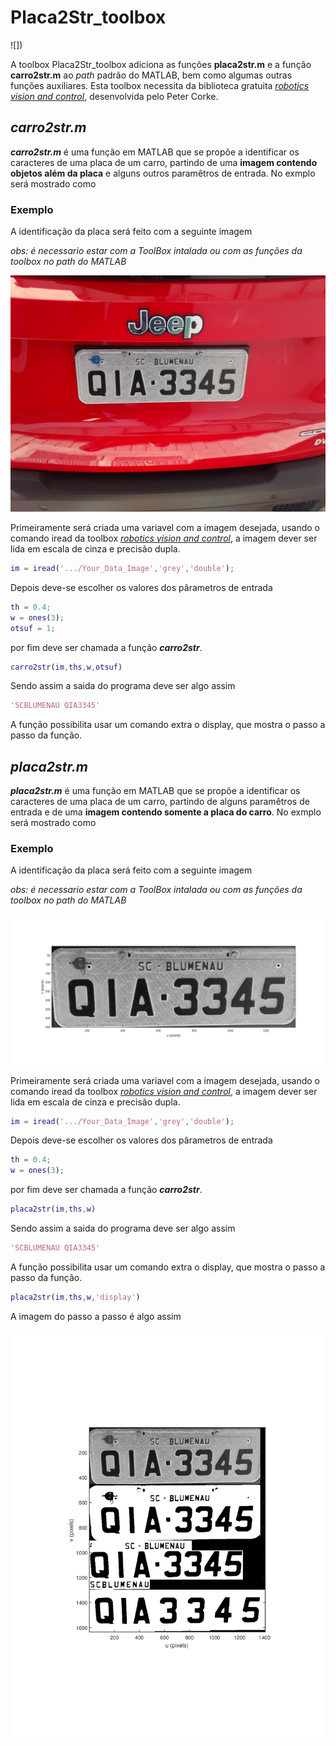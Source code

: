 # Placa2Str_toolbox

![])

A toolbox  Placa2Str_toolbox adiciona as funções **placa2str.m** e a função **carro2str.m** ao *path* padrão do MATLAB, bem como algumas outras funções auxiliares. 
Esta toolbox necessita da biblioteca gratuita [*robotics vision and control*](http://petercorke.com/wordpress/books/book), desenvolvida pelo Peter Corke. 

## *carro2str.m*
***carro2str.m*** é uma função em MATLAB que se propõe a identificar os caracteres de uma placa de um carro, partindo de uma **imagem contendo objetos além da placa** e alguns outros paramêtros de entrada.
No exmplo será mostrado como
### Exemplo
A identificação da placa será feito com a seguinte imagem

*obs: é necessario estar com a ToolBox intalada ou com as funções da toolbox no path do MATLAB*
 
![](https://github.com/Zeukio/visao_computacional/blob/master/placa2str_toolbox/Placas_Carro_Inteiro/placa13.jpg?raw=true)

Primeiramente será criada uma variavel com a imagem desejada, usando o comando iread da toolbox [*robotics vision and control*](http://petercorke.com/wordpress/books/book), a imagem dever ser lida em escala de cinza e precisão dupla.

```matlab
im = iread('.../Your_Data_Image','grey','double');
```
Depois deve-se escolher os valores dos pârametros de entrada
```matlab
th = 0.4;
w = ones(3);
otsuf = 1;
```
por fim deve ser chamada a função ***carro2str***.
```matlab
carro2str(im,ths,w,otsuf)
```
Sendo assim a saida do programa deve ser algo assim
```matlab
'SCBLUMENAU QIA3345'
```
A função possibilita usar um comando extra o display, que mostra o passo a passo da função. 

## *placa2str.m*
***placa2str.m*** é uma função em MATLAB que se propõe a identificar os caracteres de uma placa de um carro, partindo de alguns paramêtros de entrada e de uma **imagem contendo somente a placa do carro**.
No exmplo será mostrado como
### Exemplo
A identificação da placa será feito com a seguinte imagem

*obs: é necessario estar com a ToolBox intalada ou com as funções da toolbox no path do MATLAB*
 
![](https://github.com/Zeukio/visao_computacional/blob/master/placa2str_toolbox/Resultados/sub_im.png?raw=true)

Primeiramente será criada uma variavel com a imagem desejada, usando o comando iread da toolbox [*robotics vision and control*](http://petercorke.com/wordpress/books/book), a imagem dever ser lida em escala de cinza e precisão dupla.

```matlab
im = iread('.../Your_Data_Image','grey','double');
```
Depois deve-se escolher os valores dos pârametros de entrada
```matlab
th = 0.4;
w = ones(3);
```
por fim deve ser chamada a função ***carro2str***.
```matlab
placa2str(im,ths,w)
```
Sendo assim a saida do programa deve ser algo assim
```matlab
'SCBLUMENAU QIA3345'
```
A função possibilita usar um comando extra o display, que mostra o passo a passo da função. 
```matlab
placa2str(im,ths,w,'display')
```
A imagem do passo a passo é algo assim

![](https://github.com/Zeukio/visao_computacional/blob/master/placa2str_toolbox/Resultados/placacarro.jpg?raw=true)
